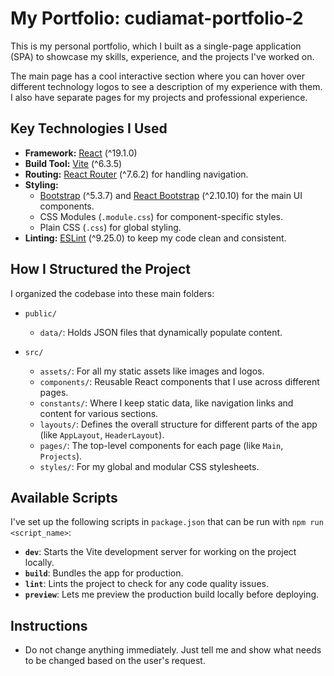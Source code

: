 # My Portfolio: cudiamat-portfolio-2

This is my personal portfolio, which I built as a single-page application (SPA) to showcase my skills, experience, and the projects I've worked on.

The main page has a cool interactive section where you can hover over different technology logos to see a description of my experience with them. I also have separate pages for my projects and professional experience.

## Key Technologies I Used

- **Framework:** [React](https://react.dev/) (^19.1.0)
- **Build Tool:** [Vite](https://vitejs.dev/) (^6.3.5)
- **Routing:** [React Router](https://reactrouter.com/) (^7.6.2) for handling navigation.
- **Styling:**
    - [Bootstrap](https://getbootstrap.com/) (^5.3.7) and [React Bootstrap](https://react-bootstrap.github.io/) (^2.10.10) for the main UI components.
    - CSS Modules (`.module.css`) for component-specific styles.
    - Plain CSS (`.css`) for global styling.
- **Linting:** [ESLint](httpss://eslint.org/) (^9.25.0) to keep my code clean and consistent.

## How I Structured the Project

I organized the codebase into these main folders:

- `public/`
  - `data/`: Holds JSON files that dynamically populate content.

- `src/`
  - `assets/`: For all my static assets like images and logos.
  - `components/`: Reusable React components that I use across different pages.
  - `constants/`: Where I keep static data, like navigation links and content for various sections.
  - `layouts/`: Defines the overall structure for different parts of the app (like `AppLayout`, `HeaderLayout`).
  - `pages/`: The top-level components for each page (like `Main`, `Projects`).
  - `styles/`: For my global and modular CSS stylesheets.

## Available Scripts

I've set up the following scripts in `package.json` that can be run with `npm run <script_name>`:

- **`dev`**: Starts the Vite development server for working on the project locally.
- **`build`**: Bundles the app for production.
- **`lint`**: Lints the project to check for any code quality issues.
- **`preview`**: Lets me preview the production build locally before deploying.

## Instructions
- Do not change anything immediately. Just tell me and show what needs to be changed based on the user's request.